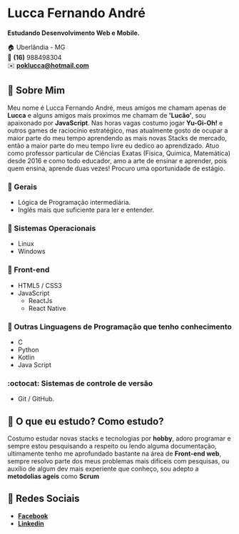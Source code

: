 # Lucca Fernando André
**Estudando Desenvolvimento Web e Mobile.**

:house:    Uberlândia - MG <br>
:iphone:   **(16)** 988498304 <br>
:envelope:  **poklucca@hotmail.com**

## :bell: Sobre Mim
Meu nome é Lucca Fernando André, meus amigos me chamam apenas de **Lucca** e alguns amigos mais proximos me chamam de **'Lucão'**, sou apaixonado por **JavaScript**. Nas horas vagas costumo jogar **Yu-Gi-Oh!** e outros games de raciocínio estratégico, mas atualmente gosto de ocupar a maior parte do meu tempo aprendendo as mais novas Stacks de mercado, então a maior parte do meu tempo livre eu dedico ao aprendizado. Atuo como professor particular de Ciências Exatas (Fisica, Quimica, Matemática) desde 2016 e como todo educador, amo a arte de ensinar e aprender, pois quem ensina, aprende duas vezes! Procuro uma oportunidade de estágio.

### :pushpin: Gerais
* Lógica de Programação intermediária.
* Inglês mais que suficiente para ler e entender.

### :penguin: Sistemas Operacionais
* Linux
* Windows

### :ocean: Front-end
* HTML5 / CSS3  
* JavaScript
    * ReactJs
    * React Native

### :muscle: Outras Linguagens de Programação que tenho conhecimento
* C 
* Python
* Kotlin
* Java Script

### :octocat: Sistemas de controle de versão
* Git / GitHub.

## :triangular_flag_on_post: O que eu estudo? Como estudo?
 Costumo estudar novas stacks e tecnologias por **hobby**, adoro programar e sempre estou pesquisando a respeito ou lendo alguma documentação, ultimamente tenho me aprofundado bastante na área de **Front-end web**, sempre resolvo parte dos meus problemas mais difíceis com pesquisas, ou auxílio de algum dev mais experiente que conheço, sou adepto a **metodolias ageis** como **Scrum**
 
## :speech_balloon: Redes Sociais
*  [**Facebook**](https://www.facebook.com/lucca.andre.3/)
*  [**Linkedin**](https://www.linkedin.com/in/luccafernando/)
